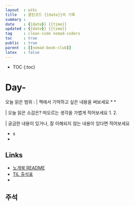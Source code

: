```yaml
---
layout  : wiki
title   : 클린코드 {{date}}의 기록
summary : 
date    : {{date}} {{time}}
updated : {{date}} {{time}}
tag     : clean-code nomad-coders
toc     : true
public  : true
parent  : [[nomad-book-club]]
latex   : false
---
```

* TOC
{:toc}

# Day-
오늘 읽은 범위 : 
| 책에서 기억하고 싶은 내용을 써보세요
* 
* 

| 오늘 읽은 소감은? 떠오르는 생각을 가볍게 적어보세요
1. 
2. 

| 궁금한 내용이 있거나, 잘 이해되지 않는 내용이 있다면 적어보세요
* s
* 

## Links
* [노개북 README](https://nomadcoders.oopy.io/readme?utm_source=Nomad_Book_Club%231&utm_campaign=853979327e-EMAIL_CAMPAIGN_2022_01_20_09_04&utm_medium=email&utm_term=0_26f5b50d66-853979327e-357549064)
* [TIL 출석표](https://docs.google.com/spreadsheets/d/1Cy2NOnfFDP6Y1snkd3nL5VidLDmBq8C9696iTwbc_K0/edit#gid=0)
* 
## 주석
